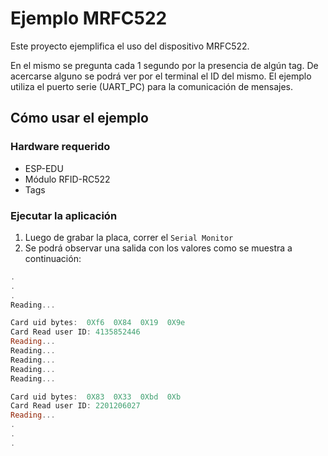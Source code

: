 # Ejemplo MRFC522

Este proyecto ejemplifica el uso del dispositivo MRFC522.

En el mismo se pregunta cada 1 segundo por la presencia de algún tag. De acercarse alguno se podrá ver por el terminal el ID del mismo. El ejemplo utiliza el puerto serie (UART_PC) para la comunicación de mensajes.

## Cómo usar el ejemplo

### Hardware requerido

* ESP-EDU
* Módulo RFID-RC522
* Tags

### Ejecutar la aplicación

1. Luego de grabar la placa, correr el `Serial Monitor`
2. Se podrá observar una salida con los valores como se muestra a continuación:

```PowerShell
.
.
.
Reading... 

Card uid bytes:  0Xf6  0X84  0X19  0X9e 
Card Read user ID: 4135852446
Reading... 
Reading...
Reading... 
Reading... 
Reading... 

Card uid bytes:  0X83  0X33  0Xbd  0Xb 
Card Read user ID: 2201206027
Reading... 
.
.
.
```